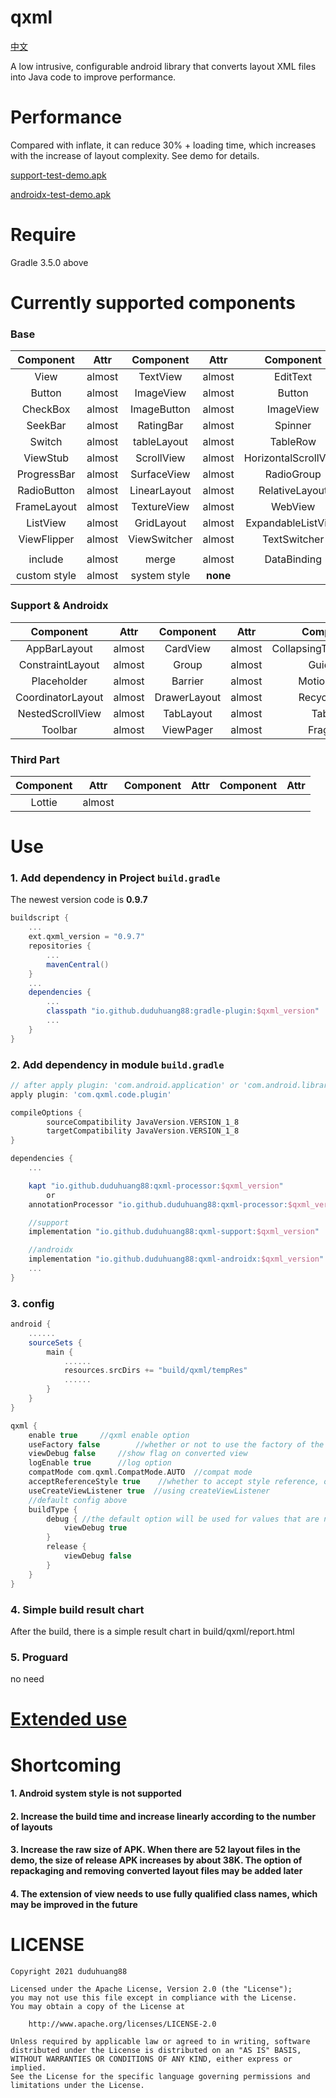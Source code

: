 ﻿# qxml

[中文](README.md)

A low intrusive, configurable android library that converts layout XML files into Java code to improve performance.

# Performance

Compared with inflate, it can reduce 30% + loading time, which increases with the increase of layout complexity. See demo for details.

[support-test-demo.apk](support-test-release.apk)

[androidx-test-demo.apk](androidx-test-release.apk)

# Require

Gradle 3.5.0 above

# Currently supported components

### Base

|  Component  |  Attr  |  Component   |  Attr  |      Component       |  Attr  |
| :---------: | :----: | :----------: | :----: | :------------------: | :----: |
|     View     |  almost  |   TextView   |  almost  |       EditText       |  almost  |
|    Button    |  almost  |  ImageView   |  almost  |        Button        |  almost  |
|   CheckBox   |  almost  | ImageButton  |  almost  |      ImageView       |  almost  |
|   SeekBar    |  almost  |  RatingBar   |  almost  |       Spinner        |  almost  |
|    Switch    |  almost  | tableLayout  |  almost  |       TableRow       |  almost  |
|   ViewStub   |  almost  |  ScrollView  |  almost  | HorizontalScrollView |  almost  |
| ProgressBar  |  almost  | SurfaceView  |  almost  |      RadioGroup      |  almost  |
| RadioButton  |  almost  | LinearLayout |  almost  |    RelativeLayout    |  almost  |
| FrameLayout  |  almost  | TextureView  |  almost  |       WebView        |  almost  |
|   ListView   |  almost  |  GridLayout  |  almost  |  ExpandableListView  |  almost  |
|   ViewFlipper   |  almost  |  ViewSwitcher  |  almost  |  TextSwitcher  |  almost  |
|              |          |              |          |                      |          |
|   include    |  almost  |    merge     |  almost  |     DataBinding      |  almost  |
| custom style |  almost  | system style |   **none**   |                      |          |

### Support & Androidx

|     Component     |  Attr  |  Component   |  Attr  |        Component        |  Attr  |
| :---------------: | :----: | :----------: | :----: | :---------------------: | :----: |
|   AppBarLayout    |  almost  |   CardView   |  almost  | CollapsingToolbarLayout |  almost  |
| ConstraintLayout  |  almost  |    Group     |  almost  |        Guideline        |  almost  |
|    Placeholder    |  almost  |   Barrier    |  almost  |      MotionLayout       |  almost  |
| CoordinatorLayout |  almost  | DrawerLayout |  almost  |      RecyclerView       |  almost  |
| NestedScrollView  |  almost  |  TabLayout   |  almost  |         TabItem         |  almost  |
|      Toolbar      |  almost  |  ViewPager   |  almost  |        Fragment         |  almost  |

### Third Part

|     Component     |  Attr  |  Component   |  Attr  |        Component        |  Attr  |
| :---------------: | :------: | :----------: | :------: | :---------------------: | :------: |
|   Lottie    |  almost  |      |    |  |    |

# Use

### 1. Add dependency in Project `build.gradle`

The newest version code is **0.9.7**

```groovy
buildscript {
    ...
    ext.qxml_version = "0.9.7"
    repositories {
        ...
        mavenCentral()
    }
    ...
    dependencies {
        ...
        classpath "io.github.duduhuang88:gradle-plugin:$qxml_version"
        ...
    }
}

```

### 2. Add dependency in module `build.gradle`

```groovy
// after apply plugin: 'com.android.application' or 'com.android.library'
apply plugin: 'com.qxml.code.plugin'

compileOptions {
        sourceCompatibility JavaVersion.VERSION_1_8
        targetCompatibility JavaVersion.VERSION_1_8
}

dependencies {
	...

	kapt "io.github.duduhuang88:qxml-processor:$qxml_version"
		or
	annotationProcessor "io.github.duduhuang88:qxml-processor:$qxml_version"

	//support
	implementation "io.github.duduhuang88:qxml-support:$qxml_version"

	//androidx
	implementation "io.github.duduhuang88:qxml-androidx:$qxml_version"
	...
}

```

### 3. config

```groovy
android {
    ......
    sourceSets {
        main {
            ......
            resources.srcDirs += "build/qxml/tempRes"
            ......
        }
    }
}

qxml {
    enable true		//qxml enable option
    useFactory false		//whether or not to use the factory of the layoutinflate, there is a loss of performance when it is turned on
    viewDebug false		//show flag on converted view
    logEnable true		//log option
    compatMode com.qxml.CompatMode.AUTO  //compat mode
    acceptReferenceStyle true    //whether to accept style reference, only a few references are supported
    useCreateViewListener true  //using createViewListener
    //default config above
    buildType {
        debug { //the default option will be used for values that are not set
            viewDebug true
        }
        release {
            viewDebug false
        }
    }
}
```

### 4. Simple build result chart

After the build, there is a simple result chart in build/qxml/report.html

### 5. Proguard

no need

# [Extended use](EXTENSION_EN.md)

# Shortcoming

#### 1. Android system style is not supported

#### 2. Increase the build time and increase linearly according to the number of layouts

#### 3. Increase the raw size of APK. When there are 52 layout files in the demo, the size of release APK increases by about 38K. The option of repackaging and removing converted layout files may be added later

#### 4. The extension of view needs to use fully qualified class names, which may be improved in the future

# LICENSE
```
Copyright 2021 duduhuang88

Licensed under the Apache License, Version 2.0 (the "License");
you may not use this file except in compliance with the License.
You may obtain a copy of the License at

    http://www.apache.org/licenses/LICENSE-2.0

Unless required by applicable law or agreed to in writing, software
distributed under the License is distributed on an "AS IS" BASIS,
WITHOUT WARRANTIES OR CONDITIONS OF ANY KIND, either express or implied.
See the License for the specific language governing permissions and
limitations under the License.
```


